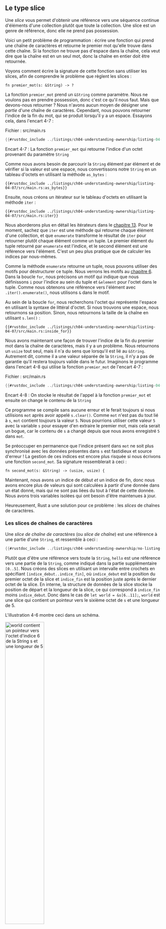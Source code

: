 <!--
## The Slice Type
-->

## Le type slice

<!--
*Slices* let you reference a contiguous sequence of elements in a collection
rather than the whole collection. A slice is a kind of reference, so it does
not have ownership.
-->

Une *slice* vous permet d'obtenir une référence vers une séquence continue
d'éléments d'une collection plutôt que toute la collection. Une slice est un
genre de référence, donc elle ne prend pas possession.

<!--
Here’s a small programming problem: write a function that takes a string and
returns the first word it finds in that string. If the function doesn’t find a
space in the string, the whole string must be one word, so the entire string
should be returned.
-->

Voici un petit problème de programmation : écrire une fonction qui prend une
chaîne de caractères et retourne le premier mot qu'elle trouve dans cette
chaîne. Si la fonction ne trouve pas d'espace dans la chaîne, cela veut dire
que la chaîne est en un seul mot, donc la chaîne en entier doit être retournée.

<!--
Let’s work through how we’d write the signature of this function without using
slices, to understand the problem that slices will solve:
-->

Voyons comment écrire la signature de cette fonction sans utiliser les slices,
afin de comprendre le problème que règlent les slices :

<!--
```rust,ignore
fn first_word(s: &String) -> ?
```
-->

```rust,ignore
fn premier_mot(s: &String) -> ?
```

<!--
The `first_word` function has a `&String` as a parameter. We don’t want
ownership, so this is fine. But what should we return? We don’t really have a
way to talk about *part* of a string. However, we could return the index of the
end of the word, indicated by a space. Let’s try that, as shown in Listing 4-7.
-->

La fonction `premier_mot` prend un `&String` comme paramètre. Nous ne
voulons pas en prendre possession, donc c'est ce qu'il nous faut. Mais que
devons-nous retourner ? Nous n'avons aucun moyen de désigner une *partie*
d'une chaîne de caractères. Cependant, nous pouvons retourner l'indice de la
fin du mot, qui se produit lorsqu'il y a un espace. Essayons cela, dans
l'encart 4-7 :

<!--
<span class="filename">Filename: src/main.rs</span>
-->

<span class="filename">Fichier : src/main.rs</span>

<!--
```rust
{{#rustdoc_include ../listings-sources/ch04-understanding-ownership/listing-04-07/src/main.rs:here}}
```
-->

```rust
{{#rustdoc_include ../listings/ch04-understanding-ownership/listing-04-07/src/main.rs:here}}
```

<!--
<span class="caption">Listing 4-7: The `first_word` function that returns a
byte index value into the `String` parameter</span>
-->

<span class="caption">Encart 4-7 : La fonction `premier_mot` qui retourne
l'indice d'un octet provenant du paramètre `String`</span>

<!--
Because we need to go through the `String` element by element and check whether
a value is a space, we’ll convert our `String` to an array of bytes using the
`as_bytes` method:
-->

Comme nous avons besoin de parcourir la `String` élément par élément et de
vérifier si la valeur est une espace, nous convertissons notre `String` en un
tableau d'octets en utilisant la méthode `as_bytes` :

<!--
```rust,ignore
{{#rustdoc_include ../listings-sources/ch04-understanding-ownership/listing-04-07/src/main.rs:as_bytes}}
```
-->

```rust,ignore
{{#rustdoc_include ../listings/ch04-understanding-ownership/listing-04-07/src/main.rs:as_bytes}}
```

<!--
Next, we create an iterator over the array of bytes using the `iter` method:
-->

Ensuite, nous créons un itérateur sur le tableau d'octets en utilisant la
méthode `iter` :

<!--
```rust,ignore
{{#rustdoc_include ../listings-sources/ch04-understanding-ownership/listing-04-07/src/main.rs:iter}}
```
-->

```rust,ignore
{{#rustdoc_include ../listings/ch04-understanding-ownership/listing-04-07/src/main.rs:iter}}
```

<!--
We’ll discuss iterators in more detail in [Chapter 13][ch13]<!-- ignore -- >.
For now, know that `iter` is a method that returns each element in a collection
and that `enumerate` wraps the result of `iter` and returns each element as
part of a tuple instead. The first element of the tuple returned from
`enumerate` is the index, and the second element is a reference to the element.
This is a bit more convenient than calculating the index ourselves.
-->

Nous aborderons plus en détail les itérateurs dans le [chapitre
13][ch13]<!-- ignore -->. Pour le moment, sachez que `iter` est une méthode qui
retourne chaque élément d'une collection, et que `enumerate` transforme le
résultat de `iter` pour retourner plutôt chaque élément comme un tuple. Le
premier élément du tuple retourné par `enumerate` est l'indice, et le second
élément est une référence vers l'élément. C'est un peu plus pratique que de
calculer les indices par nous-mêmes.

<!--
Because the `enumerate` method returns a tuple, we can use patterns to
destructure that tuple. We’ll be discussing patterns more in [Chapter
6][ch6]<!-- ignore -- >. In the `for` loop, we specify a pattern that has `i`
for the index in the tuple and `&item` for the single byte in the tuple.
Because we get a reference to the element from `.iter().enumerate()`, we use
`&` in the pattern.
-->

Comme la méthode `enumerate` retourne un tuple, nous pouvons utiliser des
motifs pour déstructurer ce tuple. Nous verrons les motifs au [chapitre
6][ch6]<!-- ignore -->. Dans la boucle `for`, nous précisons un motif qui
indique que nous définissons `i` pour l'indice au sein du tuple et `&element`
pour l'octet dans le tuple. Comme nous obtenons une référence vers l'élément
avec `.iter().enumerate()`, nous utilisons `&` dans le motif.

<!--
Inside the `for` loop, we search for the byte that represents the space by
using the byte literal syntax. If we find a space, we return the position.
Otherwise, we return the length of the string by using `s.len()`:
-->

Au sein de la boucle `for`, nous recherchons l'octet qui représente l'espace en
utilisant la syntaxe de littéral d'octet. Si nous trouvons une espace, nous
retournons sa position. Sinon, nous retournons la taille de la chaîne en
utilisant `s.len()` :

<!--
```rust,ignore
{{#rustdoc_include ../listings-sources/ch04-understanding-ownership/listing-04-07/src/main.rs:inside_for}}
```
-->

```rust,ignore
{{#rustdoc_include ../listings/ch04-understanding-ownership/listing-04-07/src/main.rs:inside_for}}
```

<!--
We now have a way to find out the index of the end of the first word in the
string, but there’s a problem. We’re returning a `usize` on its own, but it’s
only a meaningful number in the context of the `&String`. In other words,
because it’s a separate value from the `String`, there’s no guarantee that it
will still be valid in the future. Consider the program in Listing 4-8 that
uses the `first_word` function from Listing 4-7.
-->

Nous avons maintenant une façon de trouver l'indice de la fin du premier mot
dans la chaîne de caractères, mais il y a un problème. Nous retournons un
`usize` tout seul, mais il n'a du sens que lorsqu'il est lié au `&String`.
Autrement dit, comme il a une valeur séparée de la `String`, il n'y a pas de
garantie qu'il restera toujours valide dans le futur. Imaginons le programme
dans l'encart 4-8 qui utilise la fonction `premier_mot` de l'encart 4-7 :

<!--
<span class="filename">Filename: src/main.rs</span>
-->

<span class="filename">Fichier : src/main.rs</span>

<!--
```rust
{{#rustdoc_include ../listings-sources/ch04-understanding-ownership/listing-04-08/src/main.rs:here}}
```
-->

```rust
{{#rustdoc_include ../listings/ch04-understanding-ownership/listing-04-08/src/main.rs:here}}
```

<!--
<span class="caption">Listing 4-8: Storing the result from calling the
`first_word` function and then changing the `String` contents</span>
-->

<span class="caption">Encart 4-8 : On stocke le résultat de l'appel à la
fonction `premier_mot` et ensuite on change le contenu de la `String`</span>

<!--
This program compiles without any errors and would also do so if we used `word`
after calling `s.clear()`. Because `word` isn’t connected to the state of `s`
at all, `word` still contains the value `5`. We could use that value `5` with
the variable `s` to try to extract the first word out, but this would be a bug
because the contents of `s` have changed since we saved `5` in `word`.
-->

Ce programme se compile sans aucune erreur et le ferait toujours si nous
utilisions `mot` après avoir appelé `s.clear()`. Comme `mot` n'est pas du tout
lié à `s`, `mot` contient toujours la valeur `5`. Nous pourrions utiliser cette
valeur `5` avec la variable `s` pour essayer d'en extraire le premier mot, mais
cela serait un bogue, car le contenu de `s` a changé depuis que nous avons
enregistré `5` dans `mot`.

<!--
Having to worry about the index in `word` getting out of sync with the data in
`s` is tedious and error prone! Managing these indices is even more brittle if
we write a `second_word` function. Its signature would have to look like this:
-->

Se préoccuper en permanence que l'indice présent dans `mot` ne soit plus
synchronisé avec les données présentes dans `s` est fastidieux et source
d'erreur ! La gestion de ces indices est encore plus risquée si nous écrivons
une fonction `second_mot`. Sa signature ressemblerait à ceci :

<!--
```rust,ignore
fn second_word(s: &String) -> (usize, usize) {
```
-->

```rust,ignore
fn second_mot(s: &String) -> (usize, usize) {
```

<!--
Now we’re tracking a starting *and* an ending index, and we have even more
values that were calculated from data in a particular state but aren’t tied to
that state at all. We have three unrelated variables floating around that
need to be kept in sync.
-->

Maintenant, nous avons un indice de début *et* un indice de fin, donc nous avons
encore plus de valeurs qui sont calculées à partir d'une donnée dans un état
donné, mais qui ne sont pas liées du tout à l'état de cette donnée. Nous avons
trois variables isolées qui ont besoin d'être maintenues à jour.

<!--
Luckily, Rust has a solution to this problem: string slices.
-->

Heureusement, Rust a une solution pour ce problème : les *slices* de chaînes de
caractères.

<!--
### String Slices
-->

### Les slices de chaînes de caractères

<!--
A *string slice* is a reference to part of a `String`, and it looks like this:
-->

Une *slice de chaîne de caractères* (ou *slice de chaîne*) est une référence à
une partie d'une `String`, et ressemble à ceci :

<!--
```rust
{{#rustdoc_include ../listings-sources/ch04-understanding-ownership/no-listing-17-slice/src/main.rs:here}}
```
-->

```rust
{{#rustdoc_include ../listings/ch04-understanding-ownership/no-listing-17-slice/src/main.rs:here}}
```

<!--
Rather than a reference to the entire `String`, `hello` is a reference to a
portion of the `String`, specified in the extra `[0..5]` bit. We create slices
using a range within brackets by specifying `[starting_index..ending_index]`,
where `starting_index` is the first position in the slice and `ending_index` is
one more than the last position in the slice. Internally, the slice data
structure stores the starting position and the length of the slice, which
corresponds to `ending_index` minus `starting_index`. So in the case of `let
world = &s[6..11];`, `world` would be a slice that contains a pointer to the
byte at index 6 of `s` with a length value of 5.
-->

Plutôt que d'être une référence vers toute la `String`, `hello` est une
référence vers une partie de la `String`, comme indiqué dans la partie
supplémentaire `[0..5]`. Nous créons des slices en utilisant un intervalle
entre crochets en spécifiant `[indice_debut..indice_fin]`, où `indice_debut`
est la position du premier octet de la slice et `indice_fin` est la position
juste après le dernier octet de la slice. En interne, la structure de données
de la slice stocke la position de départ et la longueur de la slice, ce qui
correspond à `indice_fin` moins `indice_debut`. Donc dans le cas de
`let world = &s[6..11];`, `world` est une slice qui contient un pointeur vers
le sixième octet de `s` et une longueur de 5.

<!--
Figure 4-6 shows this in a diagram.
-->

L'illustration 4-6 montre ceci dans un schéma.

<!-- markdownlint-disable -->
<!--
<img alt="world containing a pointer to the byte at index 6 of String s and a length 5" src="img/trpl04-06.svg" class="center" style="width: 50%;" />
-->
<!-- markdownlint-restore -->

<img alt="world contient un pointeur vers l'octet d'indice 6 de la String s et
une longueur de 5" src="img/trpl04-06.svg" class="center" style="width: 50%;" />

<!--
<span class="caption">Figure 4-6: String slice referring to part of a
`String`</span>
-->

<span class="caption">Illustration 4-6 : Une slice de chaîne qui pointe vers
une partie d'une `String`</span>

<!--
With Rust’s `..` range syntax, if you want to start at index zero, you can drop
the value before the two periods. In other words, these are equal:
-->

Avec la syntaxe d'intervalle `..` de Rust, si vous voulez commencer à l'indice
zéro, vous pouvez ne rien mettre avant les deux points. Autrement dit, ces deux
cas sont identiques :

<!--
```rust
let s = String::from("hello");

let slice = &s[0..2];
let slice = &s[..2];
```
-->

```rust
let s = String::from("hello");

let slice = &s[0..2];
let slice = &s[..2];
```

<!--
By the same token, if your slice includes the last byte of the `String`, you
can drop the trailing number. That means these are equal:
-->

De la même manière, si votre slice contient le dernier octet de la `String`,
vous pouvez ne rien mettre à la fin. Cela veut dire que ces deux cas sont
identiques :

<!--
```rust
let s = String::from("hello");

let len = s.len();

let slice = &s[3..len];
let slice = &s[3..];
```
-->

```rust
let s = String::from("hello");

let taille = s.len();

let slice = &s[3..taille];
let slice = &s[3..];
```

<!--
You can also drop both values to take a slice of the entire string. So these
are equal:
-->

Vous pouvez aussi ne mettre aucune limite pour créer une slice de toute la
chaîne de caractères. Ces deux cas sont donc identiques :

<!--
```rust
let s = String::from("hello");

let len = s.len();

let slice = &s[0..len];
let slice = &s[..];
```
-->

```rust
let s = String::from("hello");

let taille = s.len();

let slice = &s[0..taille];
let slice = &s[..];
```

<!--
> Note: String slice range indices must occur at valid UTF-8 character
> boundaries. If you attempt to create a string slice in the middle of a
> multibyte character, your program will exit with an error. For the purposes
> of introducing string slices, we are assuming ASCII only in this section; a
> more thorough discussion of UTF-8 handling is in the [“Storing UTF-8 Encoded
> Text with Strings”][strings]<!-- ignore -- > section of Chapter 8.
-->

> Remarque : Les indices de l'intervalle d'une slice de chaîne doivent toujours
> se trouver dans les zones acceptables de séparation des caractères encodés en
> UTF-8. Si vous essayez de créer une slice de chaîne qui s'arrête au milieu
> d'un caractère encodé sur plusieurs octets, votre programme va se fermer avec
> une erreur. Afin de simplifier l'explication des slices de chaînes, nous
> utiliserons uniquement l'ASCII dans cette section ; nous verrons la gestion
> d'UTF-8 dans la section [“Stocker du texte encodé en UTF-8 avec les chaînes de
> caractères”][strings]<!-- ignore --> du chapitre 8.

<!--
With all this information in mind, let’s rewrite `first_word` to return a
slice. The type that signifies “string slice” is written as `&str`:
-->

Maintenant que nous savons tout cela, essayons de réécrire `premier_mot` pour
qu'il retourne une slice. Le type pour les slices de chaînes de caractères
s'écrit `&str` :

<!--
<span class="filename">Filename: src/main.rs</span>
-->

<span class="filename">Fichier : src/main.rs</span>

<!--
```rust
{{#rustdoc_include ../listings-sources/ch04-understanding-ownership/no-listing-18-first-word-slice/src/main.rs:here}}
```
-->

```rust
{{#rustdoc_include ../listings/ch04-understanding-ownership/no-listing-18-first-word-slice/src/main.rs:here}}
```

<!--
We get the index for the end of the word in the same way as we did in Listing
4-7, by looking for the first occurrence of a space. When we find a space, we
return a string slice using the start of the string and the index of the space
as the starting and ending indices.
-->

Nous récupérons l'indice de la fin du mot de la même façon que nous l'avions
fait dans l'encart 4-7, en cherchant la première occurrence d'une espace.
Lorsque nous trouvons une espace, nous retournons une slice de chaîne en
utilisant le début de la chaîne de caractères et l'indice de l'espace comme
indices de début et de fin respectivement.

<!--
Now when we call `first_word`, we get back a single value that is tied to the
underlying data. The value is made up of a reference to the starting point of
the slice and the number of elements in the slice.
-->

Désormais, quand nous appelons `premier_mot`, nous récupérons une unique valeur
qui est liée à la donnée de base. La valeur se compose d'une référence vers le
point de départ de la slice et du nombre d'éléments dans la slice.

<!--
Returning a slice would also work for a `second_word` function:
-->

Retourner une slice fonctionnerait aussi pour une fonction `second_mot` :

<!--
```rust,ignore
fn second_word(s: &String) -> &str {
```
-->

```rust,ignore
fn second_mot(s: &String) -> &str {
```

<!--
We now have a straightforward API that’s much harder to mess up, because the
compiler will ensure the references into the `String` remain valid. Remember
the bug in the program in Listing 4-8, when we got the index to the end of the
first word but then cleared the string so our index was invalid? That code was
logically incorrect but didn’t show any immediate errors. The problems would
show up later if we kept trying to use the first word index with an emptied
string. Slices make this bug impossible and let us know we have a problem with
our code much sooner. Using the slice version of `first_word` will throw a
compile-time error:
-->

Nous avons maintenant une API simple qui est bien plus difficile à mal utiliser,
puisque le compilateur va s'assurer que les références dans la `String` seront
toujours en vigueur. Vous souvenez-vous du bogue du programme de l'encart 4-8,
lorsque nous avions un indice vers la fin du premier mot mais qu'ensuite nous
avions vidé la chaîne de caractères et que notre indice n'était plus valide ? Ce
code était logiquement incorrect, mais ne montrait pas immédiatement une erreur.
Les problèmes apparaîtront plus tard si nous essayons d'utiliser l'indice du
premier mot avec une chaîne de caractères qui a été vidée. Les slices rendent ce
bogue impossible et nous signalent bien plus tôt que nous avons un problème avec
notre code. Utiliser la version avec la slice de `premier_mot` va causer une
erreur de compilation :

<!--
<span class="filename">Filename: src/main.rs</span>
-->

<span class="filename">Fichier : src/main.rs</span>

<!--
```rust,ignore,does_not_compile
{{#rustdoc_include ../listings-sources/ch04-understanding-ownership/no-listing-19-slice-error/src/main.rs:here}}
```
-->

```rust,ignore,does_not_compile
{{#rustdoc_include ../listings/ch04-understanding-ownership/no-listing-19-slice-error/src/main.rs:here}}
```

<!--
Here’s the compiler error:
-->

Voici l'erreur du compilateur :

<!--
```console
{{#include ../listings-sources/ch04-understanding-ownership/no-listing-19-slice-error/output.txt}}
```
-->

```console
{{#include ../listings/ch04-understanding-ownership/no-listing-19-slice-error/output.txt}}
```

<!--
Recall from the borrowing rules that if we have an immutable reference to
something, we cannot also take a mutable reference. Because `clear` needs to
truncate the `String`, it needs to get a mutable reference. The `println!`
after the call to `clear` uses the reference in `word`, so the immutable
reference must still be active at that point. Rust disallows the mutable
reference in `clear` and the immutable reference in `word` from existing at the
same time, and compilation fails. Not only has Rust made our API easier to use,
but it has also eliminated an entire class of errors at compile time!
-->

Rappelons-nous que d'après les règles d'emprunt, si nous avons une référence
immuable vers quelque chose, nous ne pouvons pas avoir une référence mutable
en même temps. Étant donné que `clear` a besoin de modifier la `String`, il a
besoin d'une référence mutable. Le `println!` qui a lieu après l'appel à `clear`
utilise la référence à `mot`, donc la référence immuable sera toujours en
vigueur à cet endroit. Rust interdit la référence mutable dans `clear` et la
référence immuable pour `mot` au même moment, et la compilation échoue. Non
seulement Rust a simplifié l'utilisation de notre API, mais il a
aussi éliminé une catégorie entière d'erreurs au moment de la compilation !

<!--
#### String Literals Are Slices
-->

#### Les littéraux de chaîne de caractères sont aussi des slices

<!--
Recall that we talked about string literals being stored inside the binary. Now
that we know about slices, we can properly understand string literals:
-->

Rappelez-vous lorsque nous avons appris que les littéraux de chaîne de
caractères étaient enregistrés dans le binaire. Maintenant que nous connaissons
les slices, nous pouvons désormais comprendre les littéraux de chaîne.

<!--
```rust
let s = "Hello, world!";
```
-->

```rust
let s = "Hello, world!";
```

<!--
The type of `s` here is `&str`: it’s a slice pointing to that specific point of
the binary. This is also why string literals are immutable; `&str` is an
immutable reference.
-->

Ici, le type de `s` est un `&str` : c'est une slice qui pointe vers un endroit
précis du binaire. C'est aussi la raison pour laquelle les littéraux de chaîne
sont immuables ; `&str` est une référence immuable.

<!--
#### String Slices as Parameters
-->

#### Les slices de chaînes de caractères en paramètres

<!--
Knowing that you can take slices of literals and `String` values leads us to
one more improvement on `first_word`, and that’s its signature:
-->

Savoir que l'on peut utiliser des slices de littéraux et de `String` nous incite
à apporter une petite amélioration à `premier_mot`, dont voici la signature :

<!--
```rust,ignore
fn first_word(s: &String) -> &str {
```
-->

```rust,ignore
fn premier_mot(s: &String) -> &str {
```

<!--
A more experienced Rustacean would write the signature shown in Listing 4-9
instead because it allows us to use the same function on both `&String` values
and `&str` values.
-->

Un Rustacé plus expérimenté écrirait plutôt la signature de l'encart 4-9, car
cela nous permet d'utiliser la même fonction sur les `&String` et aussi les
`&str` :

<!--
```rust,ignore
{{#rustdoc_include ../listings-sources/ch04-understanding-ownership/listing-04-09/src/main.rs:here}}
```
-->

```rust,ignore
{{#rustdoc_include ../listings/ch04-understanding-ownership/listing-04-09/src/main.rs:here}}
```

<!--
<span class="caption">Listing 4-9: Improving the `first_word` function by using
a string slice for the type of the `s` parameter</span>
-->

<span class="caption">Encart 4-9 : Amélioration de la fonction `premier_mot` en
utilisant une slice de chaîne de caractères comme type du paramètre `s`</span>

<!--
If we have a string slice, we can pass that directly. If we have a `String`, we
can pass a slice of the `String` or a reference to the `String`. This
flexibility takes advantage of *deref coercions*, a feature we will cover in
the [“Implicit Deref Coercions with Functions and
Methods”][deref-coercions]<!--ignore-- > section of Chapter 15. Defining a
function to take a string slice instead of a reference to a `String` makes our
API more general and useful without losing any functionality:
-->

Si nous avons une slice de chaîne, nous pouvons la passer en argument
directement. Si nous avons une `String`, nous pouvons envoyer une référence ou
une slice de la `String`. Cette flexibilité nous est offerte par
l'*extrapolation de déréferencement*, une fonctionnalité que nous allons
découvrir dans [une section du Chapitre 15][deref-coercions]<!--ignore-->.
Définir une fonction qui prend une slice de chaîne plutôt qu'une référence à
une `String` rend notre API plus générique et plus utile sans perdre aucune
fonctionnalité :

<!--
<span class="filename">Filename: src/main.rs</span>
-->

<span class="filename">Fichier : src/main.rs</span>

<!--
```rust
{{#rustdoc_include ../listings-sources/ch04-understanding-ownership/listing-04-09/src/main.rs:usage}}
```
-->

```rust
{{#rustdoc_include ../listings/ch04-understanding-ownership/listing-04-09/src/main.rs:usage}}
```

<!--
### Other Slices
-->

### Les autres slices

<!--
String slices, as you might imagine, are specific to strings. But there’s a
more general slice type, too. Consider this array:
-->

Les slices de chaînes de caractères, comme vous pouvez l'imaginer, sont
spécifiques aux chaînes de caractères. Mais il existe aussi un type de slice
plus générique. Imaginons ce tableau de données :

<!--
```rust
let a = [1, 2, 3, 4, 5];
```
-->

```rust
let a = [1, 2, 3, 4, 5];
```

<!--
Just as we might want to refer to a part of a string, we might want to refer
to part of an array. We’d do so like this:
-->

Tout comme nous pouvons nous référer à une partie d'une chaîne de caractères,
nous pouvons nous référer à une partie d'un tableau. Nous pouvons le faire comme
ceci :

<!--
```rust
let a = [1, 2, 3, 4, 5];

let slice = &a[1..3];

assert_eq!(slice, &[2, 3]);
```
-->

```rust
let a = [1, 2, 3, 4, 5];

let slice = &a[1..3];

assert_eq!(slice, &[2, 3]);
```

<!--
This slice has the type `&[i32]`. It works the same way as string slices do, by
storing a reference to the first element and a length. You’ll use this kind of
slice for all sorts of other collections. We’ll discuss these collections in
detail when we talk about vectors in Chapter 8.
-->

Cette slice est de type `&[i32]`. Elle fonctionne de la même manière que les
slices de chaînes de caractères, en enregistrant une référence vers le premier
élément et une longueur. Vous utiliserez ce type de slice pour tous les autres
types de collections. Nous aborderons ces collections en détail quand nous
verrons les vecteurs au chapitre 8.

<!--
## Summary
-->

## Résumé

<!--
The concepts of ownership, borrowing, and slices ensure memory safety in Rust
programs at compile time. The Rust language gives you control over your memory
usage in the same way as other systems programming languages, but having the
owner of data automatically clean up that data when the owner goes out of scope
means you don’t have to write and debug extra code to get this control.
-->

Les concepts de possession, d'emprunt et de slices garantissent la sécurité de
la mémoire dans les programmes Rust au moment de la compilation. Le langage Rust
vous donne le contrôle sur l'utilisation de la mémoire comme tous les autres
langages de programmation système, mais le fait que celui qui possède des
données nettoie automatiquement ces données quand il sort de la portée vous
permet de ne pas avoir à écrire et déboguer du code en plus pour avoir cette
fonctionnalité.

<!--
Ownership affects how lots of other parts of Rust work, so we’ll talk about
these concepts further throughout the rest of the book. Let’s move on to
Chapter 5 and look at grouping pieces of data together in a `struct`.
-->

La possession influe sur de nombreuses autres fonctionnalités de Rust, c'est
pourquoi nous allons encore parler de ces concepts plus loin dans le livre.
Passons maintenant au chapitre 5 et découvrons comment regrouper des données
ensemble dans une `struct`.

<!--
[ch13]: ch13-02-iterators.html
[ch6]: ch06-02-match.html#patterns-that-bind-to-values
[strings]: ch08-02-strings.html#storing-utf-8-encoded-text-with-strings
[deref-coercions]: ch15-02-deref.html#implicit-deref-coercions-with-functions-and-methods
-->

[ch13]: ch13-02-iterators.html
[ch6]: ch06-02-match.html#des-motifs-reliés-à-des-valeurs
[strings]: ch08-02-strings.html
[deref-coercions]: ch15-02-deref.html
